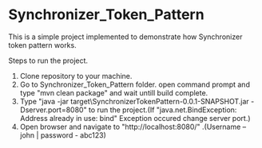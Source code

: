# Synchronizer_Token_Pattern
This is a simple project implemented to demonstrate how Synchronizer token pattern works.

Steps to run the project.

1.	Clone repository to your machine.
2.	Go to Synchronizer_Token_Pattern folder. open command prompt and type "mvn clean package" and wait untill build complete.
3.	Type "java -jar target\SynchronizerTokenPattern-0.0.1-SNAPSHOT.jar -Dserver.port=8080" to run the project.(If "java.net.BindException: Address already in use: bind" Exception occured change server port.)
4.	Open browser and navigate to "http://localhost:8080/" .(Username – john | password - abc123)
